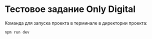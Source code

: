 # Тестовое задание Only Digital

<p>Команда для запуска проекта в терминале в директории проекта:</p>
<code>npm run dev</code>
